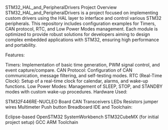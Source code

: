 STM32_HAL_and_PeripheralDrivers Project Overview STM32_HAL_and_PeripheralDrivers is a project focused on implementing custom drivers using the HAL layer to interface and control various STM32 peripherals. This repository includes configuration examples for Timers, CAN protocol, RTC, and Low Power Modes management. Each module is optimized to provide robust solutions for developers aiming to design complex embedded applications with STM32, ensuring high performance and portability.

Features:

Timers: Implementation of basic time generation, PWM signal control, and event capture/compare.
CAN Protocol: Configuration of CAN communication, message filtering, and self-testing modes.
RTC (Real-Time Clock): Setup of a real-time clock for calendar, alarms, and wake-up functions.
Low Power Modes: Management of SLEEP, STOP, and STANDBY modes with custom wake-up procedures.
Hardware Used:

STM32F446RE-NUCLEO Board
CAN Transceivers
LEDs
Resistors
jumper wires
Multimeter
Push button
Breadboard
IDE and Toolchain:

Eclipse-based OpenSTM32 SystemWorkbench
STM32CubeMX (for initial project setup)
GCC ARM Toolchain
